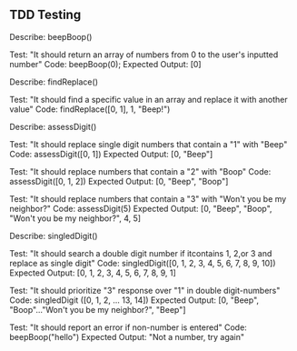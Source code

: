 TDD Testing
-----------
Describe: beepBoop()

Test: "It should return an array of numbers from 0 to the user's inputted number"
Code: beepBoop(0);
Expected Output: [0]

Describe: findReplace()

Test: "It should find a specific value in an array and replace it with another value"
Code: findReplace([0, 1], 1, "Beep!")

Describe: assessDigit()

Test: "It should replace single digit numbers that contain a "1" with "Beep"
Code: assessDigit([0, 1])
Expected Output: [0, "Beep"]

Test: "It should replace numbers that contain a "2" with "Boop"
Code: assessDigit([0, 1, 2])
Expected Output: [0, "Beep", "Boop"]

Test: "It should replace numbers that contain a "3" with "Won't you be my neighbor?"
Code: assessDigit(5)
Expected Output: [0, "Beep", "Boop", "Won't you be my neighbor?", 4, 5]

Describe: singledDigit()

Test: "It should search a double digit number if itcontains 1, 2,or 3 and replace as single digit"
Code: singledDigit([0, 1, 2, 3, 4, 5, 6, 7, 8, 9, 10])
Expected Output: [0, 1, 2, 3, 4, 5, 6, 7, 8, 9, 1]

Test: "It should prioritize "3" response over "1" in double digit-numbers"
Code: singledDigit ([0, 1, 2, ... 13, 14])
Expected Output: [0, "Beep", "Boop"..."Won't you be my neighbor?", "Beep"]

Test: "It should report an error if non-number is entered"
Code: beepBoop("hello")
Expected Output: "Not a number, try again"

